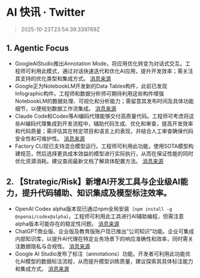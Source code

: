 # AI 快讯 · Twitter

> 2025-10-23T23:54:39.339769Z

## 1. Agentic Focus

- GoogleAIStudio推出Annotation Mode，将应用优化转变为对话式交互。工程师可利用此模式，通过对话快速迭代和优化AI应用，提升开发效率；需关注其支持的优化类型和集成方式。 [消息来源](https://x.com/_philschmid/status/1981479000372285516)
- Google正为NotebookLM开发新的Data Tables构件，此前已发现Infographic构件。工程师和数据分析师可期待利用这些构件增强NotebookLM的数据处理、可视化和分析能力；需留意其发布时间及具体功能细节，以便规划数据工作流集成。 [消息来源](https://x.com/testingcatalog/status/1981498742701511059)
- Claude Code和Codex等AI编码代理能够交付高质量代码。工程师可考虑将这些AI编码代理集成到开发流程中，辅助代码生成、优化和审查，提高开发效率和代码质量；需评估其在特定项目和语言上的表现，并结合人工审查确保代码安全性和可维护性。 [消息来源](https://x.com/dotey/status/1981480124244697174)
- Factory CLI现已支持混合模型运行。工程师可利用此功能，使用SOTA模型构建规范，然后选择更具成本效益的模型进行实际执行，从而在保证性能的同时优化资源消耗。建议查阅最新文档了解具体配置方法。 [消息来源](https://x.com/bentossell/status/1981458461780009178)

## 2. 【Strategic/Risk】新增AI开发工具与企业级AI能力，提升代码辅助、知识集成及模型标注效率。

- OpenAI Codex alpha版本现已通过npm全局安装（`npm install -g @openai/codex@alpha`）。工程师可利用此工具进行AI辅助编程，但需注意alpha版本可能存在的稳定性问题。 [消息来源](https://x.com/steipete/status/1981475917718516105)
- ChatGPT商业版、企业版及教育版账户现已推出“公司知识”功能。企业可集成内部知识库，以提升AI代理在特定业务场景下的响应准确性和效率，同时需关注数据隐私与合规性。 [消息来源](https://x.com/testingcatalog/status/1981442691268268393)
- Google AI Studio发布了标注（annotations）功能。开发者可利用此功能优化AI模型的数据标注流程，从而提升模型训练质量，建议探索其具体标注能力和集成方式。 [消息来源](https://x.com/testingcatalog/status/1981482673341092334)
